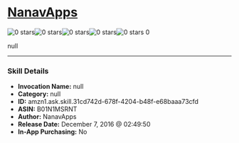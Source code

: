 # [NanavApps](http://alexa.amazon.com/#skills/amzn1.ask.skill.31cd742d-678f-4204-b48f-e68baaa73cfd)
![0 stars](../../images/ic_star_border_black_18dp_1x.png)![0 stars](../../images/ic_star_border_black_18dp_1x.png)![0 stars](../../images/ic_star_border_black_18dp_1x.png)![0 stars](../../images/ic_star_border_black_18dp_1x.png)![0 stars](../../images/ic_star_border_black_18dp_1x.png) 0

null

***

### Skill Details

* **Invocation Name:** null
* **Category:** null
* **ID:** amzn1.ask.skill.31cd742d-678f-4204-b48f-e68baaa73cfd
* **ASIN:** B01N1MSRNT
* **Author:** NanavApps
* **Release Date:** December 7, 2016 @ 02:49:50
* **In-App Purchasing:** No

